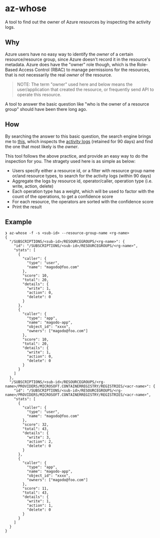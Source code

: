 # az-whose

A tool to find out the owner of Azure resources by inspecting the activity logs.

## Why

Azure users have no easy way to identify the *owner* of a certain resource/resource group, since Azure doesn't record it in the resource's metadata. Azure does have the "owner" role though, which is the Role-Based Access Control (RBAC) to manage permissions for the resources, that is not necessarily the real *owner* of the resource.

> NOTE: The term "owner" used here and below means the user/application that created the resource, or frequently send API to operate this resource.

A tool to answer the basic question like "who is the owner of a resource group" should have been there long ago.

## How

By searching the answer to this basic question, the search engine brings me to [this](https://learn.microsoft.com/en-us/answers/questions/971455/how-can-i-find-out-who-created-a-particular-resour), which inspects the [activity logs](https://learn.microsoft.com/en-us/azure/azure-monitor/essentials/activity-log-insights) (retained for 90 days) and find the one that most likely is the *owner*.

This tool follows the above practice, and provide an easy way to do the inspection for you. The stragety used here is as simple as below:

- Users specify either a resource id, or a filter with resource group name or/and resource types, to search for the activity logs (within 90 days)
- Aggregate the logs by resource id, operator/caller, operation type (i.e. write, action, delete)
- Each operation type has a weight, which will be used to factor with the count of the operations, to get a confidence score
- For each resource, the operators are sorted with the confidence score
- Print the result 

## Example

```shell
❯ az-whose -f -s <sub-id> --resource-group-name <rg-name>
{
  "/SUBSCRIPTIONS/<sub-id>/RESOURCEGROUPS/<rg-name>": {
    "id": "/SUBSCRIPTIONS/<sub-id>/RESOURCEGROUPS/<rg-name>",
    "stats": [
      {
        "caller": {
          "type": "user",
          "name": "magodo@foo.com"
        },
        "score": 10,
        "total": 20,
        "details": {
          "write": 1,
          "action": 0,
          "delete": 0
        }
      },
      {
        "caller": {
          "type": "app",
          "name": "magodo-app",
          "object_id": "xxxx",
          "owners": ["magodo@foo.com"]
        },
        "score": 10,
        "total": 20,
        "details": {
          "write": 1,
          "action": 0,
          "delete": 0
        }
      }
    ]
  },
  "/SUBSCRIPTIONS/<sub-id>/RESOURCEGROUPS/<rg-name>/PROVIDERS/MICROSOFT.CONTAINERREGISTRY/REGISTRIES/<acr-name>": {
    "id": "/SUBSCRIPTIONS/<sub-id>/RESOURCEGROUPS/<rg-name>/PROVIDERS/MICROSOFT.CONTAINERREGISTRY/REGISTRIES/<acr-name>",
    "stats": [
      {
        "caller": {
          "type": "user",
          "name": "magodo@foo.com"
        },
        "score": 32,
        "total": 43,
        "details": {
          "write": 3,
          "action": 2,
          "delete": 0
        }
      },
      {
        "caller": {
          "type": "app",
          "name": "magodo-app",
          "object_id": "xxxx",
          "owners": ["magodo@foo.com"]
        },
        "score": 11,
        "total": 43,
        "details": {
          "write": 1,
          "action": 1,
          "delete": 0
        }
      }
    ]
  }
}
```
